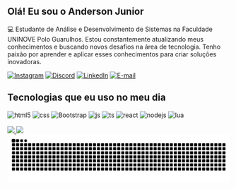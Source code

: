 ## Olá! Eu sou o Anderson Junior
💻 Estudante de Análise e Desenvolvimento de Sistemas na Faculdade UNINOVE Polo Guarulhos.
Estou constantemente atualizando meus conhecimentos e buscando novos desafios na área de tecnologia. Tenho paixão por aprender e aplicar esses conhecimentos para criar soluções inovadoras.

[![Instagram](https://img.shields.io/badge/Instagram-E4405F?style=for-the-badge&logo=instagram&logoColor=white)](https://www.instagram.com/og.anderson.jr/)
[![Discord](https://img.shields.io/badge/Discord-7289DA?style=for-the-badge&logo=discord&logoColor=white)](https://discord.gg/cidadecariocarp)
[![LinkedIn](https://img.shields.io/badge/LinkedIn-0077B5?style=for-the-badge&logo=linkedin&logoColor=white)](https://www.linkedin.com/in/anderson-junior-087857288/)
[![E-mail](https://img.shields.io/badge/Gmail-D14836?style=for-the-badge&logo=gmail&logoColor=white)](mailto:anderson292911@gmail.com)

## Tecnologias que eu uso no meu dia

<div style="display: inline_block">
  <img align="center" alt="html5" src="https://img.shields.io/badge/HTML5-E34F26?style=for-the-badge&logo=html5&logoColor=white" />
  <img align="center" alt="css" src="https://img.shields.io/badge/CSS3-1572B6?style=for-the-badge&logo=css3&logoColor=white" />
  <img align="center" alt="Bootstrap" src="https://img.shields.io/badge/Bootstrap-563D7C?style=for-the-badge&logo=bootstrap&logoColor=white" />
  <img align="center" alt="js" src="https://img.shields.io/badge/JavaScript-F7DF1E?style=for-the-badge&logo=javascript&logoColor=black" />
  <img align="center" alt="ts" src="https://img.shields.io/badge/TypeScript-007ACC?style=for-the-badge&logo=typescript&logoColor=white" />
  <img align="center" alt="react" src="https://img.shields.io/badge/React-20232A?style=for-the-badge&logo=react&logoColor=61DAFB" />
  <img align="center" alt="nodejs" src="https://img.shields.io/badge/Node.js-43853D?style=for-the-badge&logo=node.js&logoColor=white" />
  <img align="center" alt="lua" src="https://img.shields.io/badge/Lua-2C2D72?style=for-the-badge&logo=lua&logoColor=white" />
</div><br/>
<div>
  <a href="https://github.com/AndersonJR22">
  <img height="180em" src="https://github-readme-stats.vercel.app/api?username=AndersonJR22&show_icons=true&theme=dark&include_all_commits=true&count_private=true"/>
  <img height="180em" src="https://github-readme-stats.vercel.app/api/top-langs/?username=AndersonJR22&layout=compact&langs_count=7&theme=dark"/>
</div>

<picture align="center">
  <source media="(prefers-color-scheme: dark)" srcset="https://raw.githubusercontent.com/AndersonJR22/AndersonJR22/output/github-contribution-grid-snake-dark.svg">
  <source media="(prefers-color-scheme: light)" srcset="https://raw.githubusercontent.com/AndersonJR22/AndersonJR22/output/github-contribution-grid-snake-dark.svg">
  <img align="center" alt="github contribution grid snake animation" src="https://raw.githubusercontent.com/AndersonJR22/AndersonJR22/output/github-contribution-grid-snake.svg">
</picture>
